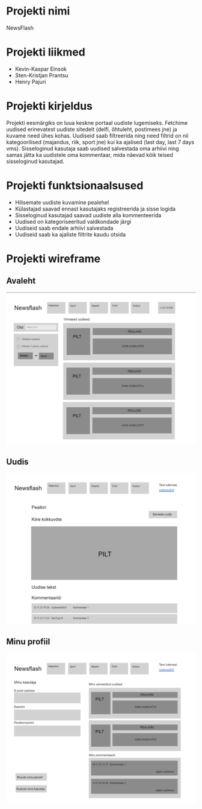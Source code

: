 # Projekti nimi

NewsFlash

# Projekti liikmed

- Kevin-Kaspar Einsok
- Sten-Kristjan Prantsu
- Henry Pajuri

# Projekti kirjeldus

Projekti eesmärgiks on luua keskne portaal uudiste lugemiseks. Fetchime uudised erinevatest uudiste sitedelt (delfi, õhtuleht, postimees jne) ja kuvame need ühes kohas. Uudiseid saab filtreerida ning need filtrid on nii kategoorilised (majandus, riik, sport jne) kui ka ajalised (last day, last 7 days vms). Sisseloginud kasutaja saab uudised salvestada oma arhiivi ning samas jätta ka uudistele oma kommentaar, mida näevad kõik teised sisseloginud kasutajad.

# Projekti funktsionaalsused

- Hilisemate uudiste kuvamine pealehel
- Külastajad saavad ennast kasutajaks registreerida ja sisse logida
- Sisseloginud kasutajad saavad uudiste alla kommenteerida
- Uudised on kategoriseeritud valdkondade järgi
- Uudiseid saab endale arhiivi salvestada
- Uudiseid saab ka ajaliste filtrite kaudu otsida

# Projekti wireframe

## Avaleht

![avaleht wireframe](wireframes/avaleht.png)

## Uudis

![uudise wireframe](wireframes/uudis.png)

## Minu profiil

![minu profiil wireframe](wireframes/minuprofiil.png)
